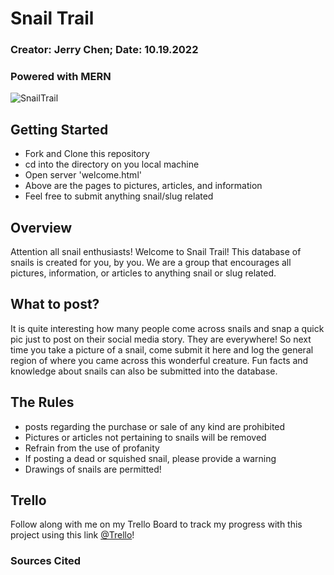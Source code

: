 # Snail Trail

### Creator: Jerry Chen; Date: 10.19.2022

### Powered with MERN

![SnailTrail](http://www.earthlymission.com/wp-content/uploads/2015/07/amazing-snail-photography-vyacheslav-mishchenko_1.jpg)

## Getting Started

- Fork and Clone this repository
- cd into the directory on you local machine
- Open server 'welcome.html'
- Above are the pages to pictures, articles, and information
- Feel free to submit anything snail/slug related

## Overview

Attention all snail enthusiasts! Welcome to Snail Trail! This database of snails is created for you, by you. We are a group that encourages all pictures, information, or articles to anything snail or slug related.

## What to post?

It is quite interesting how many people come across snails and snap a quick pic just to post on their social media story. They are everywhere! So next time you take a picture of a snail, come submit it here and log the general region of where you came across this wonderful creature. Fun facts and knowledge about snails can also be submitted into the database.

## The Rules

- posts regarding the purchase or sale of any kind are prohibited
- Pictures or articles not pertaining to snails will be removed
- Refrain from the use of profanity
- If posting a dead or squished snail, please provide a warning
- Drawings of snails are permitted!

## Trello

Follow along with me on my Trello Board to track my progress with this project using this link [@Trello](https://trello.com/b/DPnZRE4E/daily-task-management-template-trello)!

### Sources Cited
